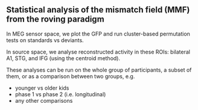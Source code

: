 ## Statistical analysis of the mismatch field (MMF) from the roving paradigm

In MEG sensor space, we plot the GFP and run cluster-based permutation tests on standards vs deviants.
 
In source space, we analyse reconstructed activity in these ROIs: bilateral A1, STG, and IFG (using the centroid method).

These analyses can be run on the whole group of participants, a subset of them, or as a comparison between two groups, e.g.
- younger vs older kids
- phase 1 vs phase 2 (i.e. longitudinal)
- any other comparisons
